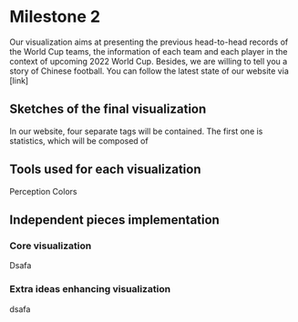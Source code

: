# Milestone 2



Our visualization aims at presenting the previous head-to-head records of the World Cup teams, the information of each team and each player in the context of upcoming 2022 World Cup. Besides, we are willing to tell you a story of Chinese football. You can follow the latest state of our website via [link] 

 

## Sketches of the final visualization

In our website, four separate tags will be contained. The first one is statistics, which will be composed of 

 

## Tools used for each visualization

Perception Colors

 

## Independent pieces implementation

### Core visualization

Dsafa

 

### Extra ideas enhancing visualization

dsafa

 
